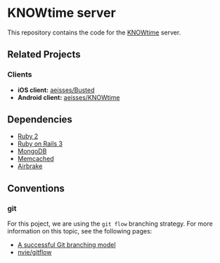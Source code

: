 # KNOWtime server

This repository contains the code for the [KNOWtime](http://knowtime.ca) server.

## Related Projects

### Clients

- **iOS client:** [aeisses/Busted](https://github.com/aeisses/Busted)
- **Android client:** [aeisses/KNOWtime](https://github.com/aeisses/KNOWtime)

## Dependencies

- [Ruby 2](http://www.ruby-lang.org/)
- [Ruby on Rails 3](http://rubyonrails.org/)
- [MongoDB](http://www.mongodb.org/)
- [Memcached](http://www.memcached.org/)
- [Airbrake](https://www.airbrake.io/)

## Conventions

### git

For this poject, we are using the `git flow` branching strategy. For more information on this topic, see the following pages:

- [A successful Git branching model](http://nvie.com/posts/a-successful-git-branching-model/)
- [nvie/gitflow](https://github.com/nvie/gitflow)
